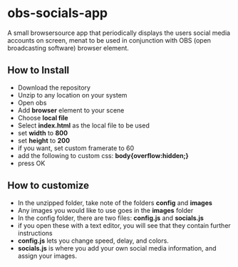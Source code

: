 # obs-socials-app
A small browsersource app that periodically displays the users social media accounts on screen,
menat to be used in conjunction with OBS (open broadcasting software) browser element.

## How to Install
- Download the repository
- Unzip to any location on your system
- Open obs
- Add **browser** element to your scene
- Choose **local file**
- Select **index.html** as the local file to be used
- set **width** to **800**
- set **height** to **200**
- if you want, set custom framerate to 60
- add the following to custom css: **body{overflow:hidden;}**
- press OK

## How to customize
- In the unzipped folder, take note of the folders **config** and **images**
- Any images you would like to use goes in the **images** folder
- In the config folder, there are two files: **config.js** and **socials.js**
- if you open these with a text editor, you will see that they contain further instructions
- **config.js** lets you change speed, delay, and colors.
- **socials.js** is where you add your own social media information, and assign your images.

